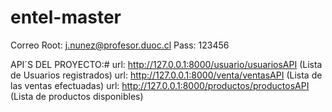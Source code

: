 # entel-master

Correo Root: j.nunez@profesor.duoc.cl
Pass:        123456


API´S DEL PROYECTO:#
url: http://127.0.0.1:8000/usuario/usuariosAPI      (Lista de Usuarios registrados)
url: http://127.0.0.1:8000/venta/ventasAPI          (Lista de las ventas efectuadas)
url: http://127.0.0.1:8000/productos/productosAPI   (Lista de productos disponibles)
